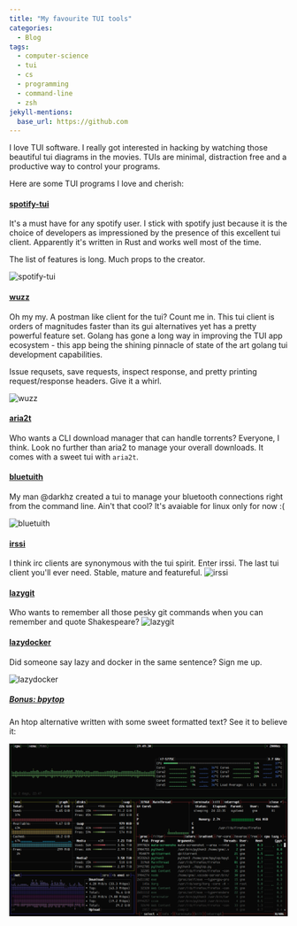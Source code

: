 ```yaml
---
title: "My favourite TUI tools"
categories:
  - Blog
tags:
  - computer-science
  - tui
  - cs
  - programming
  - command-line
  - zsh
jekyll-mentions:
  base_url: https://github.com
---
```


I love TUI software.
I really got interested in hacking by watching those beautiful tui diagrams in the movies.
TUIs are minimal, distraction free and a productive way to control your programs.

Here are some TUI programs I love and cherish:

#### [spotify-tui](https://github.com/Rigellute/spotify-tui)

It's a must have for any spotify user. I stick with spotify just because it is
the choice of developers as impressioned by the presence of this excellent tui client. Apparently it's written in Rust and works well most of the time.

The list of features is long. Much props to the creator.

![spotify-tui](https://i.imgur.com/MmqBoJu.png)

#### [wuzz](https://github.com/asciimoo/wuzz)

Oh my my. A postman like client for the tui? Count me in.
This tui client is orders of magnitudes faster than its gui alternatives yet has a pretty
powerful feature set. Golang has gone a long way in improving the TUI app ecosystem - this app being the shining pinnacle of state of the art golang tui development capabilities.

Issue requsets, save requests, inspect response, and pretty printing request/response headers. Give it a whirl.

![wuzz](https://i.imgur.com/CSUA1Zd.png)

#### [aria2t](https://aria2.github.io)

Who wants a CLI download manager that can handle torrents? Everyone, I think.
Look no further than aria2 to manage your overall downloads.
It comes with a sweet tui with `aria2t`.

#### [bluetuith](https://github.com/darkhz/bluetuith)

My man @darkhz created a tui to manage your bluetooth connections right from the command line. Ain't that cool?
It's avaiable for linux only for now :(

![bluetuith](https://i.imgur.com/wmyFL92.png)

#### [irssi](https://irssi.org)

I think irc clients are synonymous with the tui spirit. Enter irssi. The last tui client you'll ever need.
Stable, mature and featureful.
![irssi](https://irssi-import.github.io/themes/h3rbz.png)

#### [lazygit](https://github.com/jesseduffield/lazygit)

Who wants to remember all those pesky git commands when you can remember and quote Shakespeare?
![lazygit](https://i.imgur.com/TYnvko0.png)

#### [lazydocker](https://github.com/jesseduffield/lazydocker)

Did someone say lazy and docker in the same sentence? Sign me up.

![lazydocker](https://i.imgur.com/sRqpoeO.png)

##### [Bonus: bpytop](https://github.com/aristocratos/bpytop)

An htop alternative written with some sweet formatted text? See it to believe it:

![bpytop](https://github.com/aristocratos/bpytop/raw/master/Imgs/main.png)
